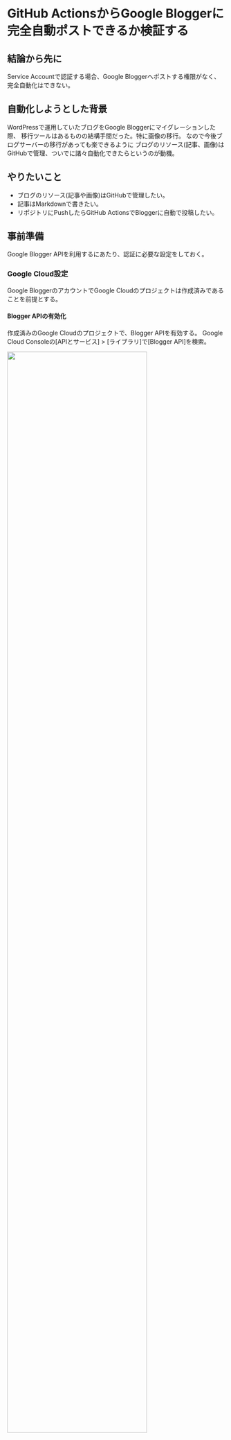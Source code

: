 # GitHub ActionsからGoogle Bloggerに完全自動ポストできるか検証する
## 結論から先に
Service Accountで認証する場合、Google Bloggerへポストする権限がなく、完全自動化はできない。

## 自動化しようとした背景
WordPressで運用していたブログをGoogle Bloggerにマイグレーションした際、
移行ツールはあるものの結構手間だった。特に画像の移行。
なので今後ブログサーバーの移行があっても楽できるように
ブログのリソース(記事、画像)はGitHubで管理、ついでに諸々自動化できたらというのが動機。

## やりたいこと
- ブログのリソース(記事や画像)はGitHubで管理したい。
- 記事はMarkdownで書きたい。
- リポジトリにPushしたらGitHub ActionsでBloggerに自動で投稿したい。

## 事前準備
Google Blogger APIを利用するにあたり、認証に必要な設定をしておく。

### Google Cloud設定
Google BloggerのアカウントでGoogle Cloudのプロジェクトは作成済みであることを前提とする。

#### Blogger APIの有効化
作成済みのGoogle Cloudのプロジェクトで、Blogger APIを有効する。
Google Cloud Consoleの[APIとサービス] > [ライブラリ]で[Blogger API]を検索。

<img src="./README-images/gc-api-library-google-blogger.png" width="80%">

有効にする。

<img src="./README-images/gc-api-library-google-blogger-describe.png" width="80%">

#### Service Accountの作成
GitHub ActionsからBlogger APIにアクセスするために、サービスアカウントを作成。

Google Cloud Consoleの[IAMと管理] > [サービスアカウント]で、新しいサービスアカウントを作成。

<img src="./README-images/gc-create-service-account.png" width="80%">

#### キーの作成

サービスアカウントの認証に使用するJSON形式のキーを作成。
Google Cloud Consoleのサービスアカウントの詳細ページで、[鍵]タブを選択し、
[キーを追加] > [新しい鍵を作成]を選択。キーのタイプは[JSON]を選択し[作成]。
キーファイルがダウンロードされる。

<img src="./README-images/gc-create-service-account-key.png" width="80%">

### GitHubリポジトリへのシークレット登録
作成したサービスアカウントキーの内容を、GitHubリポジトリのシークレットとして登録。
リポジトリの[Settings] > [Secrets and variables] > [Actions]で、[New repository secret]押下し、
[Name]と[Secret]（サービスアカウントキーファイルの内容）を入力して保存。

<img src="./README-images/github-secret-settings.png" width="80%">

## GitHub Actionsのワークフロー作成

### ざっくりとしたフロー
1. mainブランチへのプッシュで起動
1. Gitリポジトリをcheckout
1. commitしたmdをhtmlへ変換
1. Google Cloud認証
1. htmlをGoogle BloggerへPost

### md -> html変換
次のPythonパッケージを利用する。

- [pandoc](https://pandoc-doc-ja.readthedocs.io/ja/latest/users-guide.html)
- [pandoc-include](https://github.com/DCsunset/pandoc-include)

### GitHub Actions から Google Cloud への認証
[google-github-actions/auth](https://github.com/google-github-actions/auth?tab=readme-ov-file#service-account-key-json)でService Account Key Jsonでの認証を利用する。

### ファイル構成
```sh
.
├── .github
│   ├── scripts
│   │   └── blog_post.py
│   └── workflows
│       └── insert-post-to-google-blogger.yaml
└── blog-cicd
    ├── README.md # html変換するmdファイル
    └── html
        └── README.html # html変換後のファイル(このHTML)
```

### 実装内容
.github/workflows/insert-post-to-google-blogger.yaml
```yaml
!include .github/workflows/insert-post-to-google-blogger.yaml
```

.github/scripts/blog_post.py
```py
!include .github/scripts/blog_post.py
```

### GitHub Actionsが実行 -> Bloggerへの投稿時に403エラー

```log
<HttpError 403 when requesting https://blogger.googleapis.com/v3/blogs/***/posts?alt=json returned "We're sorry, but you don't have permission to access this resource.". Details: "[***'message': "We're sorry, but you don't have permission to access this resource.", 'domain': 'global', 'reason': 'forbidden'***]">
```
#### 原因
Service AccountではGoogle Bloggerに記事を投稿する権限はない。

#### 対策(検討)
なし、、、HTMLファイルをリポジトリに保存して、それをGoogle Bloggerに手動更新する。

### 今後やれたら
Textlint、Google Search Console、SNSポスト辺りも自動化できたら良い。

## Troubleshooting
その他、発生したエラーと対処。

### git diff 実行時にエラー
GitHub Actionsのジョブにて以下のように`git diff`したところエラーとなった。
```sh
git diff --name-only ${{ github.event.before }}..HEAD)
```
```log
fatal: Invalid revision range ef1dd6de85606d4627addee932fd51ba7bff9e7d..HEAD
Error: Process completed with exit code 128.
```
#### 原因
actions/checkoutの`fetch-depth`のデフォルトは`1`で、
その場合、最新の履歴のみフェッチされ一つ前の履歴はfetchされていないから。

https://github.com/actions/checkout?tab=readme-ov-file#usage

#### 解決方法
`fetch-depth`を`2`に変更

### GitHub Actionsのジョブでgit pushすると403エラー
```log
remote: Permission to d4y8/learning-labs.git denied to github-actions[bot].
fatal: unable to access 'https://github.com/d4y8/learning-labs/': The requested URL returned error: 403
```
#### 原因
ジョブがコンテンツへの書き込み権限を持っていないため。

#### 解決方法
ジョブに書き込み権限を付与する。
```yaml
jobs:
  call-blogger-api:
    runs-on: ubuntu-latest
    permissions:
      contents: 'write' #追加
```

リポジトリ内のすべてのワークフローに共通して設定する場合は以下でもOK。  

[Settings] > [Actions] > [General] > [Workflow permissions]で
`Read and write permissions`を選択して[Save]。

